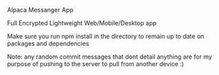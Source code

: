Alpaca Messanger App

Full Encrypted
Lightweight
Web/Mobile/Desktop app

Make sure you run npm install in the directory to remain up to date on packages and dependencies 

Note: any random commit messages that dont detail anything are for my purpose of pushing to the server to pull from another device :) 

